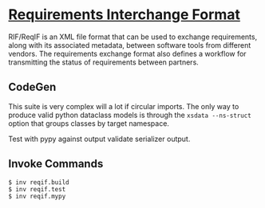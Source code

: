 # [Requirements Interchange Format](https://github.com/CONNECT-Solution/Common-Types/)

RIF/ReqIF is an XML file format that can be used to exchange requirements, along with
its associated metadata, between software tools from different vendors. The requirements
exchange format also defines a workflow for transmitting the status of requirements
between partners.

## CodeGen

This suite is very complex will a lot if circular imports. The only way to produce valid
python dataclass models is through the `xsdata --ns-struct` option that groups classes
by target namespace.

Test with pypy against output validate serializer output.

## Invoke Commands

```console
$ inv reqif.build
$ inv reqif.test
$ inv reqif.mypy
```
